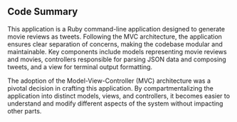  ## Code Summary
 
 This application is a Ruby command-line application designed to generate movie reviews as tweets. Following the MVC architecture, the application ensures clear separation of concerns, making the codebase modular and maintainable. Key components include models representing movie reviews and movies, controllers responsible for parsing JSON data and composing tweets, and a view for terminal output formatting.

 The adoption of the Model-View-Controller (MVC) architecture was a pivotal decision in crafting this application. By compartmentalizing the application into distinct models, views, and controllers, it becomes easier to understand and modify different aspects of the system without impacting other parts.